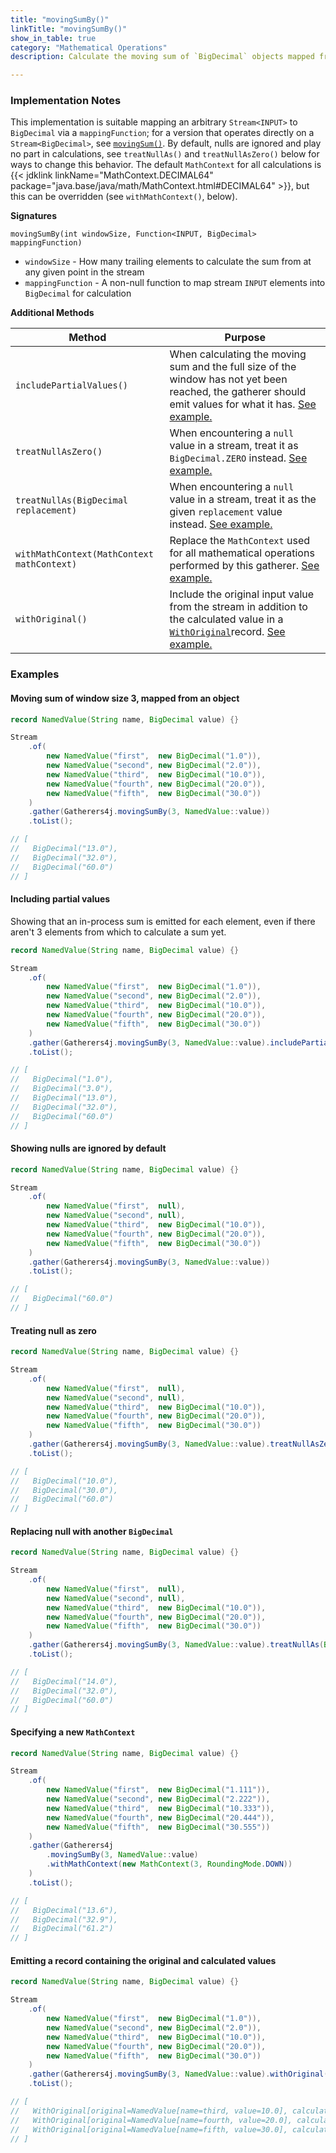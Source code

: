 ```yaml
---
title: "movingSumBy()"
linkTitle: "movingSumBy()"
show_in_table: true
category: "Mathematical Operations"
description: Calculate the moving sum of `BigDecimal` objects mapped from a `Stream<INPUT>` via a `mappingFunction` and looking back `windowSize` number of elements.

---
```


### Implementation Notes
This implementation is suitable mapping an arbitrary `Stream<INPUT>` to `BigDecimal` via a `mappingFunction`; for a version that operates directly on a `Stream<BigDecimal>`, see [`movingSum()`](/gatherers4j/gatherers/mathematical/movingsum/).
By default, nulls are ignored and play no part in calculations, see `treatNullAs()` and `treatNullAsZero()` below for ways to change this behavior. The default `MathContext`
for all calculations is {{< jdklink linkName="MathContext.DECIMAL64" package="java.base/java/math/MathContext.html#DECIMAL64" >}}, but this can be overridden (see `withMathContext()`, below).


**Signatures**

`movingSumBy(int windowSize, Function<INPUT, BigDecimal> mappingFunction)`
* `windowSize` - How many trailing elements to calculate the sum from at any given point in the stream
* `mappingFunction` - A non-null function to map stream `INPUT` elements into `BigDecimal` for calculation

**Additional Methods**

| Method                                     | Purpose                                                                                                                                                                                                                                                                                                         |
|--------------------------------------------|-----------------------------------------------------------------------------------------------------------------------------------------------------------------------------------------------------------------------------------------------------------------------------------------------------------------|
| `includePartialValues()`                   | When calculating the moving sum and the full size of the window has not yet been reached, the gatherer should emit values for what it has. [See example.](#including-partial-values)                                                                                                                            |
| `treatNullAsZero()`                         | When encountering a `null` value in a stream, treat it as `BigDecimal.ZERO` instead. [See example.](#treating-null-as-zero)                                                                                                                                                                                     |
| `treatNullAs(BigDecimal replacement)`      | When encountering a `null` value in a stream, treat it as the given `replacement` value instead. [See example.](#replacing-null-with-another-bigdecimal)                                                                                                                                                        |
| `withMathContext(MathContext mathContext)` | Replace the `MathContext` used for all mathematical operations performed by this gatherer. [See example.](#specifying-a-new-mathcontext)                                                                                                                                                                        |
| `withOriginal()`                           | Include the original input value from the stream in addition to the calculated value in a [`WithOriginal`](https://github.com/tginsberg/gatherers4j/blob/main/src/main/java/com/ginsberg/gatherers4j/dto/WithOriginal.java)record. [See example.](#emitting-a-record-containing-the-original-and-calculated-values) |


### Examples

#### Moving sum of window size 3, mapped from an object

```java
record NamedValue(String name, BigDecimal value) {}

Stream
    .of(
        new NamedValue("first",  new BigDecimal("1.0")),
        new NamedValue("second", new BigDecimal("2.0")),
        new NamedValue("third",  new BigDecimal("10.0")),
        new NamedValue("fourth", new BigDecimal("20.0")),
        new NamedValue("fifth",  new BigDecimal("30.0"))
    )
    .gather(Gatherers4j.movingSumBy(3, NamedValue::value))
    .toList();

// [ 
//   BigDecimal("13.0"), 
//   BigDecimal("32.0"),
//   BigDecimal("60.0") 
// ]
```

#### Including partial values

Showing that an in-process sum is emitted for each element, even if there aren't 3 elements from which to calculate a sum yet.

```java
record NamedValue(String name, BigDecimal value) {}

Stream
    .of(
        new NamedValue("first",  new BigDecimal("1.0")),
        new NamedValue("second", new BigDecimal("2.0")),
        new NamedValue("third",  new BigDecimal("10.0")),
        new NamedValue("fourth", new BigDecimal("20.0")),
        new NamedValue("fifth",  new BigDecimal("30.0"))
    )
    .gather(Gatherers4j.movingSumBy(3, NamedValue::value).includePartialValues())
    .toList();

// [ 
//   BigDecimal("1.0"), 
//   BigDecimal("3.0"),
//   BigDecimal("13.0"), 
//   BigDecimal("32.0"),
//   BigDecimal("60.0") 
// ]
```


#### Showing nulls are ignored by default

```java
record NamedValue(String name, BigDecimal value) {}

Stream
    .of(
        new NamedValue("first",  null),
        new NamedValue("second", null),
        new NamedValue("third",  new BigDecimal("10.0")),
        new NamedValue("fourth", new BigDecimal("20.0")),
        new NamedValue("fifth",  new BigDecimal("30.0"))
    )
    .gather(Gatherers4j.movingSumBy(3, NamedValue::value))
    .toList();

// [
//   BigDecimal("60.0") 
// ]
```

#### Treating null as zero

```java
record NamedValue(String name, BigDecimal value) {}

Stream
    .of(
        new NamedValue("first",  null),
        new NamedValue("second", null),
        new NamedValue("third",  new BigDecimal("10.0")),
        new NamedValue("fourth", new BigDecimal("20.0")),
        new NamedValue("fifth",  new BigDecimal("30.0"))
    )
    .gather(Gatherers4j.movingSumBy(3, NamedValue::value).treatNullAsZero())
    .toList();

// [
//   BigDecimal("10.0"), 
//   BigDecimal("30.0"), 
//   BigDecimal("60.0") 
// ]
```

#### Replacing null with another `BigDecimal`


```java
record NamedValue(String name, BigDecimal value) {}

Stream
    .of(
        new NamedValue("first",  null),
        new NamedValue("second", null),
        new NamedValue("third",  new BigDecimal("10.0")),
        new NamedValue("fourth", new BigDecimal("20.0")),
        new NamedValue("fifth",  new BigDecimal("30.0"))
    )
    .gather(Gatherers4j.movingSumBy(3, NamedValue::value).treatNullAs(BigDecimal.TWO))
    .toList();

// [
//   BigDecimal("14.0"), 
//   BigDecimal("32.0"), 
//   BigDecimal("60.0") 
// ]
```


#### Specifying a new `MathContext`


```java
record NamedValue(String name, BigDecimal value) {}

Stream
    .of(
        new NamedValue("first",  new BigDecimal("1.111")),
        new NamedValue("second", new BigDecimal("2.222")),
        new NamedValue("third",  new BigDecimal("10.333")),
        new NamedValue("fourth", new BigDecimal("20.444")),
        new NamedValue("fifth",  new BigDecimal("30.555"))
    )
    .gather(Gatherers4j
        .movingSumBy(3, NamedValue::value)
        .withMathContext(new MathContext(3, RoundingMode.DOWN))
    )
    .toList();

// [ 
//   BigDecimal("13.6"), 
//   BigDecimal("32.9"),
//   BigDecimal("61.2") 
// ]
```


#### Emitting a record containing the original and calculated values


```java
record NamedValue(String name, BigDecimal value) {}

Stream
    .of(
        new NamedValue("first",  new BigDecimal("1.0")),
        new NamedValue("second", new BigDecimal("2.0")),
        new NamedValue("third",  new BigDecimal("10.0")),
        new NamedValue("fourth", new BigDecimal("20.0")),
        new NamedValue("fifth",  new BigDecimal("30.0"))
    )
    .gather(Gatherers4j.movingSumBy(3, NamedValue::value).withOriginal())
    .toList();

// [ 
//   WithOriginal[original=NamedValue[name=third, value=10.0], calculated=13.0]
//   WithOriginal[original=NamedValue[name=fourth, value=20.0], calculated=32.0]
//   WithOriginal[original=NamedValue[name=fifth, value=30.0], calculated=60.0]
// ]
```
